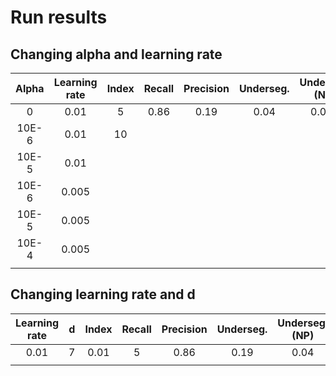 # Run results

## Changing alpha and learning rate

| Alpha | Learning rate | Index | Recall | Precision | Underseg. | Underseg. (NP) | Compactness |
|:------:|:------:|:------:|:------:|:------:|:------:|:------:|:------:|
|0|0.01|5|0.86|0.19|0.04|0.094|0.79|
|10E-6|0.01|10||||||
|10E-5|0.01|||||||
|10E-6|0.005|||||||
|10E-5|0.005|||||||
|10E-4|0.005|||||||
||||||||||
## Changing learning rate and d

|Learning rate| d |  Index |Recall|Precision|Underseg.|Underseg. (NP)|Compactness|
|:------:|:------:|:------:|:------:|:------:|:------:|:------:|:------:|
|0.01|7|0.01|5|0.86|0.19|0.04|0.094|0.79|
||||||||||

